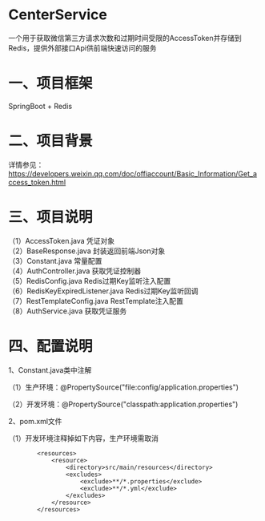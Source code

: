 # CenterService
一个用于获取微信第三方请求次数和过期时间受限的AccessToken并存储到Redis，提供外部接口Api供前端快速访问的服务

一、项目框架
===
SpringBoot + Redis  

二、项目背景
===
详情参见：https://developers.weixin.qq.com/doc/offiaccount/Basic_Information/Get_access_token.html  

三、项目说明
===
（1）AccessToken.java		凭证对象  
（2）BaseResponse.java		封装返回前端Json对象  
（3）Constant.java			常量配置  
（4）AuthController.java		获取凭证控制器  
（5）RedisConfig.java		Redis过期Key监听注入配置  
（6）RedisKeyExpiredListener.java	Redis过期Key监听回调  
（7）RestTemplateConfig.java		RestTemplate注入配置  
（8）AuthService.java		获取凭证服务  

四、配置说明
===
1、Constant.java类中注解  

（1）生产环境：@PropertySource("file:config/application.properties") 

（2）开发环境：@PropertySource("classpath:application.properties")   

2、pom.xml文件  

（1）开发环境注释掉如下内容，生产环境需取消

```
        <resources>
            <resource>
                <directory>src/main/resources</directory>
                <excludes>
                    <exclude>**/*.properties</exclude>
                    <exclude>**/*.yml</exclude>
                </excludes>
            </resource>
        </resources>
```

